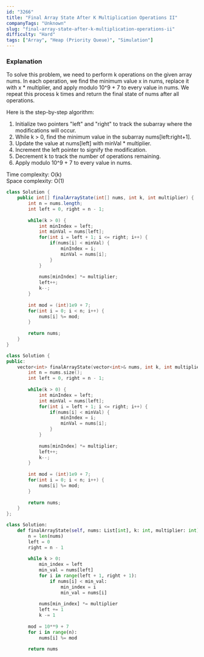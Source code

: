 ```yaml
---
id: "3266"
title: "Final Array State After K Multiplication Operations II"
companyTags: "Unknown"
slug: "final-array-state-after-k-multiplication-operations-ii"
difficulty: "Hard"
tags: ["Array", "Heap (Priority Queue)", "Simulation"]
---
```


### Explanation

To solve this problem, we need to perform k operations on the given array nums. In each operation, we find the minimum value x in nums, replace it with x * multiplier, and apply modulo 10^9 + 7 to every value in nums. We repeat this process k times and return the final state of nums after all operations.

Here is the step-by-step algorithm:
1. Initialize two pointers "left" and "right" to track the subarray where the modifications will occur.
2. While k > 0, find the minimum value in the subarray nums[left:right+1].
3. Update the value at nums[left] with minVal * multiplier.
4. Increment the left pointer to signify the modification.
5. Decrement k to track the number of operations remaining.
6. Apply modulo 10^9 + 7 to every value in nums.

Time complexity: O(k)  
Space complexity: O(1)
```java
class Solution {
    public int[] finalArrayState(int[] nums, int k, int multiplier) {
        int n = nums.length;
        int left = 0, right = n - 1;
        
        while(k > 0) {
            int minIndex = left;
            int minVal = nums[left];
            for(int i = left + 1; i <= right; i++) {
                if(nums[i] < minVal) {
                    minIndex = i;
                    minVal = nums[i];
                }
            }
            
            nums[minIndex] *= multiplier;
            left++;
            k--;
        }
        
        int mod = (int)1e9 + 7;
        for(int i = 0; i < n; i++) {
            nums[i] %= mod;
        }
        
        return nums;
    }
}
```

```cpp
class Solution {
public:
    vector<int> finalArrayState(vector<int>& nums, int k, int multiplier) {
        int n = nums.size();
        int left = 0, right = n - 1;
        
        while(k > 0) {
            int minIndex = left;
            int minVal = nums[left];
            for(int i = left + 1; i <= right; i++) {
                if(nums[i] < minVal) {
                    minIndex = i;
                    minVal = nums[i];
                }
            }
            
            nums[minIndex] *= multiplier;
            left++;
            k--;
        }
        
        int mod = (int)1e9 + 7;
        for(int i = 0; i < n; i++) {
            nums[i] %= mod;
        }
        
        return nums;
    }
};
```

```python
class Solution:
    def finalArrayState(self, nums: List[int], k: int, multiplier: int) -> List[int]:
        n = len(nums)
        left = 0
        right = n - 1
        
        while k > 0:
            min_index = left
            min_val = nums[left]
            for i in range(left + 1, right + 1):
                if nums[i] < min_val:
                    min_index = i
                    min_val = nums[i]
            
            nums[min_index] *= multiplier
            left += 1
            k -= 1
        
        mod = 10**9 + 7
        for i in range(n):
            nums[i] %= mod
        
        return nums
```